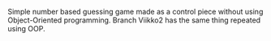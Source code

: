 Simple number based guessing game made as a control piece without using Object-Oriented programming. Branch Viikko2 has the same thing repeated using OOP.
